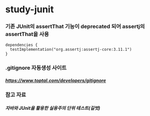 # study-junit


### 기존 JUnit의 assertThat 기능이 deprecated 되어 assertj의 assertThat을 사용
    dependencies {
      testImplementation("org.assertj:assertj-core:3.11.1")
    }


### .gitignore 자동생성 사이트
##### <https://www.toptal.com/developers/gitignore>


### 참고 자료
##### 자바와 JUnit을 활용한 실용주의 단위 테스트(길벗)
